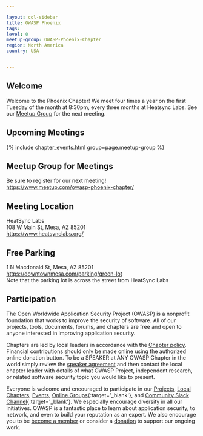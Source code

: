```yaml
---

layout: col-sidebar
title: OWASP Phoenix
tags: 
level: 0
meetup-group: OWASP-Phoenix-Chapter
region: North America
country: USA


---
```


## Welcome
Welcome to the Phoenix Chapter!  We meet four times a year on the first Tuesday of the month at 8:30pm, every three months at Heatsync Labs.  See our <a href="https://www.meetup.com/owasp-phoenix-chapter/">Meetup Group</a> for the next meeting.

## Upcoming Meetings 

{% include chapter_events.html group=page.meetup-group %}

## Meetup Group for Meetings
Be sure to register for our next meeting!<br>
https://www.meetup.com/owasp-phoenix-chapter/<br>

## Meeting Location
HeatSync Labs<br>
108 W Main St, Mesa, AZ 85201<br>
https://www.heatsynclabs.org/<br>

## Free Parking
1 N Macdonald St, Mesa, AZ 85201<br>
https://downtownmesa.com/parking/green-lot<br>
Note that the parking lot is across the street from HeatSync Labs<br>

## Participation
The Open Worldwide Application Security Project (OWASP) is a nonprofit foundation that works to improve the security of software. All of our projects, tools, documents, forums, and chapters are free and open to anyone interested in improving application security. 

Chapters are led by local leaders in accordance with the [Chapter policy](https://owasp.org/www-policy/). Financial contributions should only be made online using the authorized online donation button. To be a SPEAKER at ANY OWASP Chapter in the world simply review the [speaker agreement](https://owasp.org/www-policy/) and then contact the local chapter leader with details of what OWASP Project, independent research, or related software security topic you would like to present.

Everyone is welcome and encouraged to participate in our [Projects](/projects), [Local Chapters](/chapters), [Events](/events), [Online Groups](https://groups.google.com/a/owasp.com/){:target='_blank'}, and [Community Slack Channel](https://owasp.slack.com/){:target='_blank'}. We especially encourage diversity in all our initiatives. OWASP is a fantastic place to learn about application security, to network, and even to build your reputation as an expert. We also encourage you to be [become a member](/membership) or consider a [donation](/donate) to support our ongoing work.

